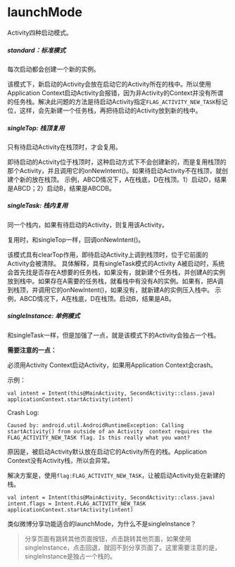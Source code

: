 # launchMode

Activity四种启动模式。

##### standard：标准模式

每次启动都会创建一个新的实例。

该模式下，新启动的Activity会放在启动它的Activity所在的栈中。所以使用Application Context启动Activity会报错，因为非Activity的Context并没有所谓的任务栈。解决此问题的方法是待启动Activity指定``FLAG_ACTIVITY_NEW_TASK``标记位，这样，会先新建一个任务栈，再把待启动的Activity放到新的栈中。

##### singleTop: 栈顶复用

只有待启动Activity在栈顶时，才会复用。

即待启动的Activity位于栈顶时，这种启动方式下不会创建新的，而是复用栈顶的那个Activity，并且调用它的onNewIntent()。如果待启动Activity不在栈顶，就创建个新的放在栈顶。
    示例，ABCD情况下，A在栈底，D在栈顶。1）启动D，结果是ABCD；2）启动B，结果是ABCDB。

##### singleTask: 栈内复用

同一个栈内，如果有待启动的Activity，则复用该Activity。

复用时，和singleTop一样，回调onNewIntent()。

该模式具有clearTop作用，即待启动Activity上调到栈顶时，位于它前面的Activity会被清除。
    具体解释，具有singleTask模式的Activity A被启动时，系统会首先找是否存在A想要的任务栈，如果没有，就新建个任务栈，并创建A的实例放到栈中。如果存在A需要的任务栈，就看栈中有没有A的实例。如果有，把A调到栈顶，并调用它的onNewIntent()，如果没有，就新建A的实例压入栈中。
    示例，ABCD情况下，A在栈底，D在栈顶。启动B，结果是AB。

##### singleInstance: 单例模式

和singleTask一样，但是加强了一点，就是该模式下的Activity会独占一个栈。
    
    
**需要注意的一点：**

必须用Activity Context启动Activity，如果用Application Context会crash。

示例：

```
val intent = Intent(this@MainActivity, SecondActivity::class.java)
applicationContext.startActivity(intent)

```

Crash Log:

```
Caused by: android.util.AndroidRuntimeException: Calling startActivity() from outside of an Activity  context requires the FLAG_ACTIVITY_NEW_TASK flag. Is this really what you want?
```

原因是，被启动Activity默认放在启动它的Activity所在的栈。Application Context没有Activity栈，所以会异常。

解决方案是，使用``flag:FLAG_ACTIVITY_NEW_TASK``，让被启动Activity处在新建的栈。

```
val intent = Intent(this@MainActivity, SecondActivity::class.java)
intent.flags = Intent.FLAG_ACTIVITY_NEW_TASK
applicationContext.startActivity(intent)
```


类似微博分享功能适合的launchMode，为什么不是singleInstance？
> 分享页面有跳转其他页面按钮，点击跳转其他页面，如果使用singleInstance，点击回退，就回不到分享页面了。这里需要注意的是，singleInstance是独占一个栈的。


